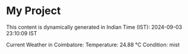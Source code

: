 # My Project

This content is dynamically generated in Indian Time (IST): 2024-09-03 23:10:09 IST


Current Weather in Coimbatore:
Temperature: 24.88 °C
Condition: mist
